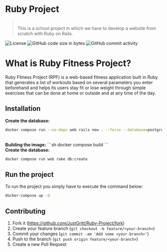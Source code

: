 # Ruby Project

> <br>This is a school project in which we have to develop a website from scratch with Ruby on Rails. 
> <br>

![License](https://img.shields.io/static/v1?label=license&message=MIT&color=green) ![GitHub code size in bytes](https://img.shields.io/github/languages/code-size/JustGritt/Ruby-ProjectN) ![GitHub commit activity](https://img.shields.io/github/commit-activity/m/JustGritt/Ruby-Project)

# What is Ruby Fitness Project?
Ruby Fitness Project (RPF) is a web-based fitness application built in Ruby that generates a list of workouts based on several parameters you enter beforehand and helps its users stay fit or lose weight through simple exercises that can be done at home or outside and at any time of the day.

## Installation

<strong>Create the database:</strong>

```sh
docker compose run --no-deps web rails new . --force --database=postgresql
```

<br>
<strong>Building the image:</strong>
```sh
docker compose build
```

<br>
<strong>Create the database:</strong>

```sh
docker compose run web rake db:create
```

## Run the project

To run the project you simply have to execute the command below:
```sh
docker-compose up -d
```

## Contributing

1. Fork it (<https://github.com/JustGritt/Ruby-Project/fork>)
2. Create your feature branch (`git checkout -b feature/<your-branch>`)
3. Commit your changes (`git commit -am 'Add some <your-branch>'`)
4. Push to the branch (`git push origin feature/<your-branch>`)
5. Create a new Pull Request

<!-- Markdown link & img dfn's -->
[npm-image]: https://img.shields.io/npm/v/datadog-metrics.svg?style=flat-square
[npm-url]: https://npmjs.org/package/datadog-metrics
[npm-downloads]: https://img.shields.io/npm/dm/datadog-metrics.svg?style=flat-square
[travis-image]: https://img.shields.io/travis/dbader/node-datadog-metrics/master.svg?style=flat-square
[travis-url]: https://travis-ci.org/dbader/node-datadog-metrics
[wiki]: https://github.com/yourname/yourproject/wiki
